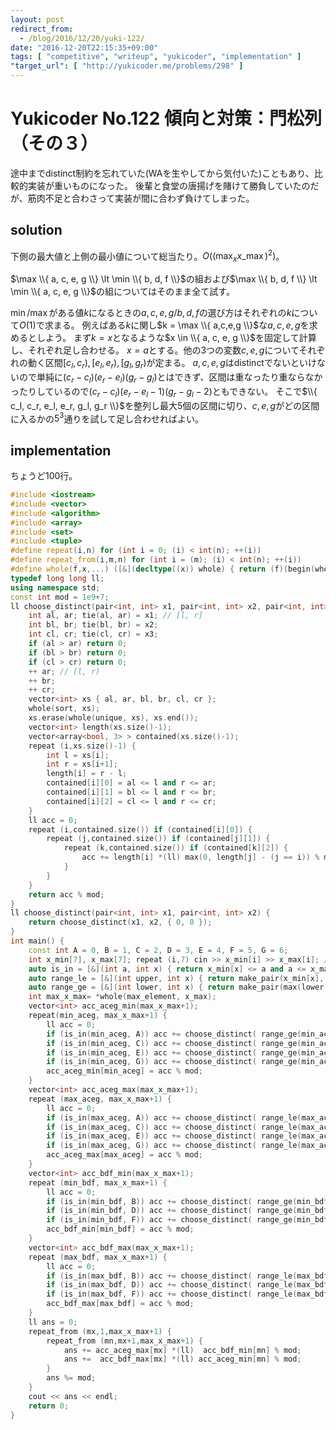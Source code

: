 ```yaml
---
layout: post
redirect_from:
  - /blog/2016/12/20/yuki-122/
date: "2016-12-20T22:15:35+09:00"
tags: [ "competitive", "writeup", "yukicoder", "implementation" ]
"target_url": [ "http://yukicoder.me/problems/298" ]
---
```


# Yukicoder No.122 傾向と対策：門松列（その３）

途中までdistinct制約を忘れていた(WAを生やしてから気付いた)こともあり、比較的実装が重いものになった。
後輩と食堂の唐揚げを賭けて勝負していたのだが、筋肉不足と合わさって実装が間に合わず負けてしまった。

## solution

下側の最大値と上側の最小値について総当たり。$O((\max_x x\_{\max})^2)$。

$\max \\{ a, c, e, g \\} \lt \min \\{ b, d, f \\}$の組および$\max \\{ b, d, f \\} \lt \min \\{ a, c, e, g \\}$の組についてはそのまま全て試す。

$\min$/$\max$がある値$k$になるときの$a,c,e,g$/$b,d,f$の選び方はそれぞれの$k$について$O(1)$で求まる。
例えばある$k$に関し$k = \max \\{ a,c,e,g \\}$な$a,c,e,g$を求めるとしよう。
まず$k = x$となるような$x \in \\{ a, c, e, g \\}$を固定して計算し、それぞれ足し合わせる。
$x = a$とする。他の$3$つの変数$c,e,g$についてそれぞれの動く区間$[c_l, c_r), [e_l, e_r), [g_l, g_r)$が定まる。
$a,c,e,g$はdistinctでないといけないので単純に$(c_r - c_l)(e_r - e_l)(g_r - g_l)$とはできず、区間は重なったり重ならなかったりしているので$(c_r - c_l)(e_r - e_l - 1)(g_r - g_l - 2)$ともできない。
そこで$\\{ c_l, c_r, e_l, e_r, g_l, g_r \\}$を整列し最大$5$個の区間に切り、$c, e, g$がどの区間に入るかの$5^3$通りを試して足し合わせればよい。

## implementation

ちょうど$100$行。

``` c++
#include <iostream>
#include <vector>
#include <algorithm>
#include <array>
#include <set>
#include <tuple>
#define repeat(i,n) for (int i = 0; (i) < int(n); ++(i))
#define repeat_from(i,m,n) for (int i = (m); (i) < int(n); ++(i))
#define whole(f,x,...) ([&](decltype((x)) whole) { return (f)(begin(whole), end(whole), ## __VA_ARGS__); })(x)
typedef long long ll;
using namespace std;
const int mod = 1e9+7;
ll choose_distinct(pair<int, int> x1, pair<int, int> x2, pair<int, int> x3) {
    int al, ar; tie(al, ar) = x1; // [l, r]
    int bl, br; tie(bl, br) = x2;
    int cl, cr; tie(cl, cr) = x3;
    if (al > ar) return 0;
    if (bl > br) return 0;
    if (cl > cr) return 0;
    ++ ar; // [l, r)
    ++ br;
    ++ cr;
    vector<int> xs { al, ar, bl, br, cl, cr };
    whole(sort, xs);
    xs.erase(whole(unique, xs), xs.end());
    vector<int> length(xs.size()-1);
    vector<array<bool, 3> > contained(xs.size()-1);
    repeat (i,xs.size()-1) {
        int l = xs[i];
        int r = xs[i+1];
        length[i] = r - l;
        contained[i][0] = al <= l and r <= ar;
        contained[i][1] = bl <= l and r <= br;
        contained[i][2] = cl <= l and r <= cr;
    }
    ll acc = 0;
    repeat (i,contained.size()) if (contained[i][0]) {
        repeat (j,contained.size()) if (contained[j][1]) {
            repeat (k,contained.size()) if (contained[k][2]) {
                acc += length[i] *(ll) max(0, length[j] - (j == i)) % mod * max(0, length[k] - (k == i) - (k == j)) % mod;
            }
        }
    }
    return acc % mod;
}
ll choose_distinct(pair<int, int> x1, pair<int, int> x2) {
    return choose_distinct(x1, x2, { 0, 0 });
}
int main() {
    const int A = 0, B = 1, C = 2, D = 3, E = 4, F = 5, G = 6;
    int x_min[7], x_max[7]; repeat (i,7) cin >> x_min[i] >> x_max[i]; // [l, r]
    auto is_in = [&](int a, int x) { return x_min[x] <= a and a <= x_max[x]; };
    auto range_le = [&](int upper, int x) { return make_pair(x_min[x], min(upper, x_max[x])); };
    auto range_ge = [&](int lower, int x) { return make_pair(max(lower, x_min[x]), x_max[x]); };
    int max_x_max= *whole(max_element, x_max);
    vector<int> acc_aceg_min(max_x_max+1);
    repeat(min_aceg, max_x_max+1) {
        ll acc = 0;
        if (is_in(min_aceg, A)) acc += choose_distinct( range_ge(min_aceg+1, C), range_ge(min_aceg+1, E), range_ge(min_aceg+1, G) );
        if (is_in(min_aceg, C)) acc += choose_distinct( range_ge(min_aceg+1, A), range_ge(min_aceg+1, E), range_ge(min_aceg+1, G) );
        if (is_in(min_aceg, E)) acc += choose_distinct( range_ge(min_aceg+1, A), range_ge(min_aceg+1, C), range_ge(min_aceg+1, G) );
        if (is_in(min_aceg, G)) acc += choose_distinct( range_ge(min_aceg+1, A), range_ge(min_aceg+1, C), range_ge(min_aceg+1, E) );
        acc_aceg_min[min_aceg] = acc % mod;
    }
    vector<int> acc_aceg_max(max_x_max+1);
    repeat (max_aceg, max_x_max+1) {
        ll acc = 0;
        if (is_in(max_aceg, A)) acc += choose_distinct( range_le(max_aceg-1, C), range_le(max_aceg-1, E), range_le(max_aceg-1, G) );
        if (is_in(max_aceg, C)) acc += choose_distinct( range_le(max_aceg-1, A), range_le(max_aceg-1, E), range_le(max_aceg-1, G) );
        if (is_in(max_aceg, E)) acc += choose_distinct( range_le(max_aceg-1, A), range_le(max_aceg-1, C), range_le(max_aceg-1, G) );
        if (is_in(max_aceg, G)) acc += choose_distinct( range_le(max_aceg-1, A), range_le(max_aceg-1, C), range_le(max_aceg-1, E) );
        acc_aceg_max[max_aceg] = acc % mod;
    }
    vector<int> acc_bdf_min(max_x_max+1);
    repeat (min_bdf, max_x_max+1) {
        ll acc = 0;
        if (is_in(min_bdf, B)) acc += choose_distinct( range_ge(min_bdf+1, D), range_ge(min_bdf+1, F) );
        if (is_in(min_bdf, D)) acc += choose_distinct( range_ge(min_bdf+1, B), range_ge(min_bdf+1, F) );
        if (is_in(min_bdf, F)) acc += choose_distinct( range_ge(min_bdf+1, B), range_ge(min_bdf+1, D) );
        acc_bdf_min[min_bdf] = acc % mod;
    }
    vector<int> acc_bdf_max(max_x_max+1);
    repeat (max_bdf, max_x_max+1) {
        ll acc = 0;
        if (is_in(max_bdf, B)) acc += choose_distinct( range_le(max_bdf-1, D), range_le(max_bdf-1, F) );
        if (is_in(max_bdf, D)) acc += choose_distinct( range_le(max_bdf-1, B), range_le(max_bdf-1, F) );
        if (is_in(max_bdf, F)) acc += choose_distinct( range_le(max_bdf-1, B), range_le(max_bdf-1, D) );
        acc_bdf_max[max_bdf] = acc % mod;
    }
    ll ans = 0;
    repeat_from (mx,1,max_x_max+1) {
        repeat_from (mn,mx+1,max_x_max+1) {
            ans += acc_aceg_max[mx] *(ll)  acc_bdf_min[mn] % mod;
            ans +=  acc_bdf_max[mx] *(ll) acc_aceg_min[mn] % mod;
        }
        ans %= mod;
    }
    cout << ans << endl;
    return 0;
}
```
